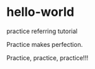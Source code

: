 # hello-world
practice referring tutorial

Practice makes perfection.

Practice, practice, practice!!!
